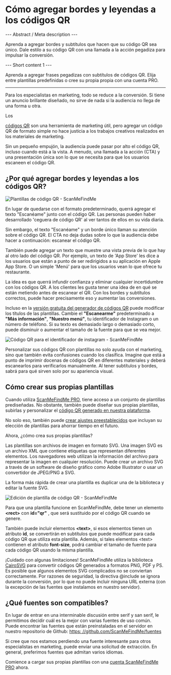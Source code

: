 <h1>Cómo agregar bordes y leyendas a los códigos QR</h1>

--- Abstract / Meta description ---

Aprenda a agregar bordes y subtítulos que hacen que su código QR sea único. Dale estilo a su código QR con una llamada a la acción pegadiza para impulsar la conversión.

--- Short content 1 ---

Aprenda a agregar frases pegadizas con subtítulos de códigos QR. Elija entre plantillas predefinidas o cree su propia propia con una cuenta PRO.

----------

<p>Para los especialistas en marketing, todo se reduce a la conversión. Si tiene un anuncio brillante diseñado, no sirve de nada si la audiencia no llega de una forma u otra.</p>

Los <p><a href="#static:url">códigos QR</a> son una herramienta de marketing útil, pero agregar un código QR de formato simple no hace justicia a los trabajos creativos realizados en los materiales de marketing.</p>

<p>Sin un pequeño empujón, la audiencia puede pasar por alto el código QR, incluso cuando está a la vista. A menudo, una llamada a la acción (CTA) y una presentación única son lo que se necesita para que los usuarios escaneen el código QR.</p>

<h2>¿Por qué agregar bordes y leyendas a los códigos QR?</h2>

<p class="imageholder">
    <img src="https://media.scanmefindme.com/blog/about_templates/files/img 1 - templates.png"
        alt="Plantillas de código QR - ScanMeFindMe">
</p>

<p>En lugar de quedarse con el formato predeterminado, querrá agregar el texto "Escanéame" junto con el código QR. Las personas pueden haber desarrollado 'ceguera de código QR' al ver tantos de ellos en su vida diaria. </p>

<p>Sin embargo, el texto "Escanéame" y un borde único llaman su atención sobre el código QR. El CTA no deja dudas sobre lo que la audiencia debe hacer a continuación: escanear el código QR. </p>

<p>También puede agregar un texto que muestre una vista previa de lo que hay al otro lado del código QR. Por ejemplo, un texto de 'App Store' les dice a los usuarios que están a punto de ser redirigidos a su aplicación en Apple App Store. O un simple 'Menú' para que los usuarios vean lo que ofrece tu restaurante.</p>

<p>La idea es que querrá infundir confianza y eliminar cualquier incertidumbre con los códigos QR. A los clientes les gusta tener una idea de en qué se están metiendo antes de escanear el QR. Con los bordes y subtítulos correctos, puede hacer precisamente eso y aumentar las conversiones.</p>

<p>Incluso en la <a href="#static:url">versión gratuita del generador de códigos QR</a> puede modificar los títulos de las plantillas. Cambie el <strong>"Escanearme"</strong> predeterminado a <strong>"Más información"</strong>, <strong>"Nuestro menú"</strong>, tu identificador de Instagram o un número de teléfono. Si su texto es demasiado largo o demasiado corto, puede disminuir o aumentar el tamaño de la fuente para que se vea mejor.</p>

<p class="imageholder">
    <img src="https://media.scanmefindme.com/blog/about_templates/files/img 2 - qr code instagram.png"
        alt="Código QR para el identificador de instagram - ScanMeFindMe">
</p>

<p>Personalizar sus códigos QR con plantillas no solo ayuda con el marketing, sino que también evita confusiones cuando los clasifica. Imagine que está a punto de imprimir docenas de códigos QR en diferentes materiales y deberá escanearlos para verificarlos manualmente. Al tener subtítulos y bordes, sabrá para qué sirven solo por su apariencia visual.</p>

<h2>Cómo crear sus propias plantillas</h2>

<p>Cuando utiliza <a href="#pro">ScanMeFindMe PRO</a>, tiene acceso a un conjunto de plantillas prediseñadas. No obstante, también puede diseñar sus propias plantillas, subirlas y personalizar el <a href="#static:url">código QR generado en nuestra plataforma</a>.</p>

<p>No solo eso, también puede <a href="#article:about_presets">crear ajustes preestablecidos</a> que incluyan su elección de plantillas para ahorrar tiempo en el futuro. </p>

<p>Ahora, ¿cómo crea sus propias plantillas?</p>

<p>Las plantillas son archivos de imagen en formato SVG. Una imagen SVG es un archivo XML que contiene etiquetas que representan diferentes elementos. Los navegadores web utilizan la información del archivo para representar la imagen en cualquier resolución. Puede crear un archivo SVG a través de un software de diseño gráfico como Adobe Illustrator o usar un convertidor de JPEG/PNG a SVG.</p>

<p>La forma más rápida de crear una plantilla es duplicar una de la biblioteca y editar la fuente SVG.</p>

<p class="imageholder">
    <img src="https://media.scanmefindme.com/blog/about_templates/files/img 3 - edit svg template.png"
        alt="Edición de plantilla de código QR - ScanMeFindMe">
</p>

<p>Para que una plantilla funcione en ScanMeFindMe, debe tener un elemento <strong class="notranslate">&lt;rect&gt;</strong> con <strong class="notranslate">id="qr"</strong> , que será sustituido por el código QR cuando se genere.</p>

<p>También puede incluir elementos <strong class="notranslate">&lt;text&gt;</strong>, si esos elementos tienen un atributo <strong class="notranslate">id</strong>, se convertirán en subtítulos que puede modificar para cada código QR que utiliza esta plantilla. Además, si tales elementos <span class="notranslate">&lt;text&gt;</span> contienen el atributo <strong class="notranslate">font-size</strong>, podrá cambiar el tamaño de fuente para cada código QR usando la misma plantilla.</p>

<p>¡Cuidado con algunas limitaciones! ScanMeFindMe utiliza la biblioteca <a href="https://cairosvg.org/" class="smfm-externallink">CairoSVG</a> para convertir códigos QR generados a formatos PNG, PDF y PS. Es posible que algunos elementos SVG complicados no se conviertan correctamente. Por razones de seguridad, la directiva @include se ignora durante la conversión, por lo que no puede incluir ninguna URL externa (con la excepción de las fuentes que instalamos en nuestro servidor).</p>

<h2>¿Qué fuentes son compatibles? </h2>

<p>En lugar de entrar en una interminable discusión entre serif y san serif, le permitimos decidir cuál es la mejor con varias fuentes de uso común. Puede encontrar las fuentes que están preinstaladas en el servidor en nuestro repositorio de Github: <a href="https://github.com/ScanMeFindMe/fonts" class="smfm-externallink" target="_blank">https: //github.com/ScanMeFindMe/fuentes</a></p>

<p>Si cree que nos estamos perdiendo una fuente interesante para otros especialistas en marketing, puede enviar una solicitud de extracción. En general, preferimos fuentes que admitan varios idiomas.</p>

<p>Comience a cargar sus propias plantillas con una <a href="#pro">cuenta ScanMeFindMe PRO</a> ahora.</p>
